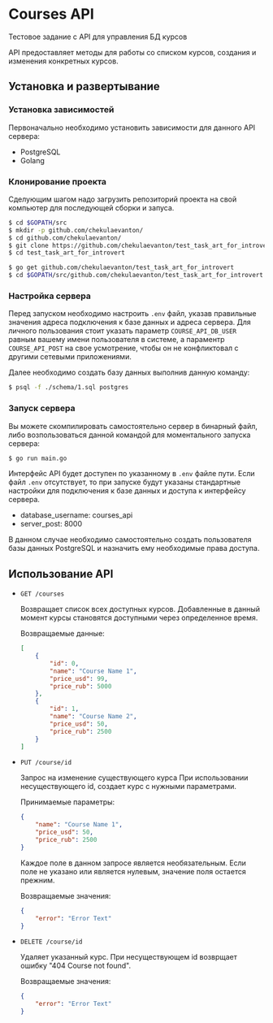 # Courses API

Тестовое задание с API для управления БД курсов

API предоставляет методы для работы со списком курсов,
создания и изменения конкретных курсов.

## Установка и развертывание
### Установка зависимостей
Первоначально необходимо установить зависимости для данного API сервера:

-   PostgreSQL
-   Golang

### Клонирование проекта
Сделующим шагом надо загрузить репозиторий проекта на свой компьютер
для последующей сборки и запуса.

```bash
$ cd $GOPATH/src
$ mkdir -p github.com/chekulaevanton/
$ cd github.com/chekulaevanton/
$ git clone https://github.com/chekulaevanton/test_task_art_for_introvert.git
$ cd test_task_art_for_introvert
```

```bash
$ go get github.com/chekulaevanton/test_task_art_for_introvert
$ cd $GOPATH/src/github.com/chekulaevanton/test_task_art_for_introvert
```

### Настройка сервера
Перед запуском необходимо настроить ``.env`` файл, указав правильные значения
адреса подключения к базе данных и адреса сервера. Для личного пользования
стоит указать параметр ``COURSE_API_DB_USER`` равным вашему имени пользователя
в системе, а параментр ``COURSE_API_POST`` на свое усмотрение, чтобы он
не конфликтовал с другими сетевыми приложениями.

Далее необходимо создать базу данных выполнив данную команду:
```bash
$ psql -f ./schema/1.sql postgres
```

### Запуск сервера
Вы можете скомпилировать самостоятельно сервер в бинарный файл,
либо возпользоваться данной командой для моментального запуска
сервера:
```bash
$ go run main.go
```
Интерфейс API будет доступен по указанному в ``.env`` файле пути.
Если файл ``.env`` отсутствует, то при запуске будут указаны стандартные
настройки для подключения к базе данных и доступа к интерфейсу сервера.
- database_username: courses_api
- server_post: 8000

В данном случае необходимо самостоятельно создать пользователя базы данных
PostgreSQL и назначить ему необходимые права доступа.


## Использование API

-   `GET /courses`
      <p>
      Возвращает список всех доступных курсов.
      Добавленные в данный момент курсы становятся
      доступными через определенное время.
      </p>

    Возвращаемые данные:

    ```json
    [
        {
            "id": 0,
            "name": "Course Name 1",
            "price_usd": 99,
            "price_rub": 5000
        },
        {
            "id": 1,
            "name": "Course Name 2",
            "price_usd": 50,
            "price_rub": 2500
        }
    ]
    ```

-   `PUT /course/id`
      <p>
      Запрос на изменение существующего курса
      При использовании несуществующего id, создает
      курс с нужными параметрами.
      </p>

    Принимаемые параметры:

    ```json
    {
        "name": "Course Name 1",
        "price_usd": 50,
        "price_rub": 2500
    }
    ```

      <p>
      Каждое поле в данном запросе является необязательным.
      Если поле не указано или является нулевым, значение
      поля остается прежним.
      </p>

    Возвращаемые значения:

    ```json
    {
        "error": "Error Text"
    }
    ```

-   `DELETE /course/id`
      <p>
      Удаляет указанный курс. При несуществующем id
      возврщает ошибку "404 Course not found".
      </p>

    Возвращаемые значения:

    ```json
    {
        "error": "Error Text"
    }
    ```
